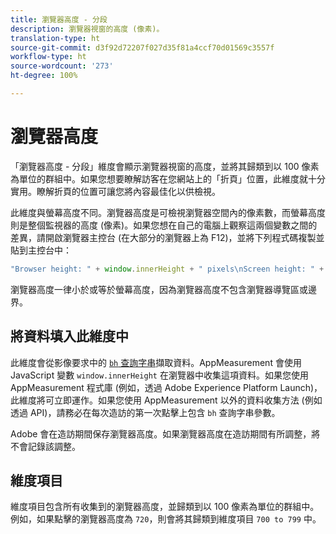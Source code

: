 ```yaml
---
title: 瀏覽器高度 - 分段
description: 瀏覽器視窗的高度 (像素)。
translation-type: ht
source-git-commit: d3f92d72207f027d35f81a4ccf70d01569c3557f
workflow-type: ht
source-wordcount: '273'
ht-degree: 100%

---
```



# 瀏覽器高度

「瀏覽器高度 - 分段」維度會顯示瀏覽器視窗的高度，並將其歸類到以 100 像素為單位的群組中。如果您想要瞭解訪客在您網站上的「折頁」位置，此維度就十分實用。瞭解折頁的位置可讓您將內容最佳化以供檢視。

此維度與螢幕高度不同。瀏覽器高度是可檢視瀏覽器空間內的像素數，而螢幕高度則是整個監視器的高度 (像素)。如果您想在自己的電腦上觀察這兩個變數之間的差異，請開啟瀏覽器主控台 (在大部分的瀏覽器上為 F12)，並將下列程式碼複製並貼到主控台中：

```javascript
"Browser height: " + window.innerHeight + " pixels\nScreen height: " + screen.height + " pixels";
```

瀏覽器高度一律小於或等於螢幕高度，因為瀏覽器高度不包含瀏覽器導覽區或邊界。

## 將資料填入此維度中

此維度會從影像要求中的 [`bh` 查詢字串](/help/implement/validate/query-parameters.md)擷取資料。AppMeasurement 會使用 JavaScript 變數 `window.innerHeight` 在瀏覽器中收集這項資料。如果您使用 AppMeasurement 程式庫 (例如，透過 Adobe Experience Platform Launch)，此維度將可立即運作。如果您使用 AppMeasurement 以外的資料收集方法 (例如透過 API)，請務必在每次造訪的第一次點擊上包含 `bh` 查詢字串參數。

Adobe 會在造訪期間保存瀏覽器高度。如果瀏覽器高度在造訪期間有所調整，將不會記錄該調整。

## 維度項目

維度項目包含所有收集到的瀏覽器高度，並歸類到以 100 像素為單位的群組中。例如，如果點擊的瀏覽器高度為 `720`，則會將其歸類到維度項目 `700 to 799` 中。
